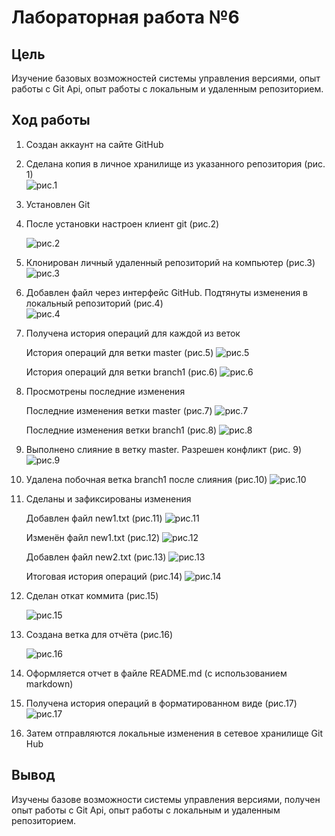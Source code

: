 # Лабораторная работа №6
## Цель
Изучение базовых возможностей системы управления версиями, опыт работы с Git Api, опыт работы с локальным и удаленным репозиторием.
## Ход работы
1. Создан аккаунт на сайте GitHub
2. Сделана копия в личное хранилище из указанного репозитория (рис. 1)  
   ![рис.1](screenshots/1s.png)
3. Установлен Git
4. После установки настроен клиент git (рис.2)
   
   ![рис.2](screenshots/2s.png)
6. Клонирован личный удаленный репозиторий на компьютер (рис.3)
   ![рис.3](screenshots/3s.png)
7. Добавлен файл через интерфейс GitHub. Подтянуты изменения в локальный репозиторий (рис.4)    
   ![рис.4](screenshots/4s.png)
8. Получена история операций для каждой из веток 
   
   История операций для ветки master (рис.5)
   ![рис.5](screenshots/8s_7_m.png)

   История операций для ветки branch1 (рис.6)
   ![рис.6](screenshots/6s_7_b.png)
9. Просмотрены последние изменения
   
   Последние изменения ветки master (рис.7)
   ![рис.7](screenshots/5s_8_m.png)

   Последние изменения ветки branch1 (рис.8)
   ![рис.8](screenshots/7s_8_b.png)
10. Выполнено слияние в ветку master. Разрешен конфликт (рис. 9)
    ![рис.9](screenshots/9s.png)
11. Удалена побочная ветка branch1 после слияния (рис.10)
    ![рис.10](screenshots/10s.png)
12. Сделаны и зафиксированы изменения
    
    Добавлен файл new1.txt (рис.11)
    ![рис.11](screenshots/11s.png)
    
    Изменён файл new1.txt (рис.12)
    ![рис.12](screenshots/12s.png)

    Добавлен файл new2.txt (рис.13)
    ![рис.13](screenshots/13s.png)

    Итоговая история операций (рис.14)
    ![рис.14](screenshots/14s.png)

13. Сделан откат коммита (рис.15)
    
    ![рис.15](screenshots/15s.png)
15. Создана ветка для отчёта (рис.16)
    
    ![рис.16](screenshots/16s.png)
17. Оформляется отчет в файле README.md (с использованием markdown) 
18. Получена история операций в форматированном виде (рис.17)
    ![рис.17](screenshots/17s.png)
19. Затем отправляются локальные изменения в сетевое хранилище Git Hub
## Вывод
Изучены базове возможности системы управления версиями, получен опыт работы с Git Api, опыт работы с локальным и удаленным репозиторием.

